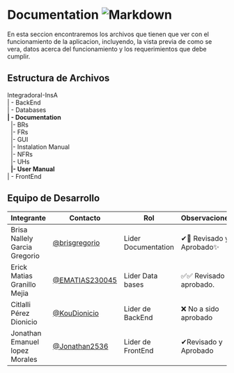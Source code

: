 # Documentation ![Markdown](https://img.shields.io/badge/markdown-%23000000.svg?style=for-the-badge&logo=markdown&logoColor=white)

En esta seccion encontraremos los archivos que tienen que ver con el funcionamiento de la aplicacion, incluyendo, la vista previa de como se vera, datos acerca del funcionamiento y los requerimientos que debe cumplir.

## Estructura de Archivos

IntegradoraI-InsA<br>
| - BackEnd<br>
| - Databases<br>
**| - Documentation**<br>
&nbsp;&nbsp;|- BRs<br>
&nbsp;&nbsp;|- FRs<br>
&nbsp;&nbsp;|- GUI<br>
&nbsp;&nbsp;|- Instalation Manual<br>
&nbsp;&nbsp;|- NFRs<br>
&nbsp;&nbsp;|- UHs<br>
&nbsp;&nbsp;**|- User Manual**<br>
| - FrontEnd

## Equipo de Desarrollo
|Integrante|Contacto|Rol|Observaciones|
|----------|-------|---|-------------|
| Brisa Nallely Garcia Gregorio|[@brisgregorio](https://github.com/Brisgregorio)|Lider Documentation|✔👀 Revisado y Aprobado✨
| Erick Matias Granillo Mejia|[@EMATIAS230045](https://github.com/EMATIAS230045)|Lider Data bases|✅✅ Revisado y aprobado.
| Citlalli Pérez Dionicio|[@KouDionicio ](https://github.com/KouDionicio)|Lider de BackEnd|❌ No a sido aprobado
| Jonathan Emanuel lopez Morales|[@Jonathan2536](https://github.com/Jonathan2536)|Lider de FrontEnd|✔Revisado y Aprobado
